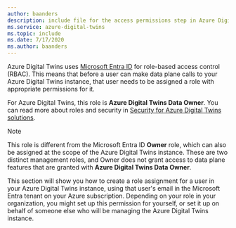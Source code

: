 ```yaml
---
author: baanders
description: include file for the access permissions step in Azure Digital Twins setup
ms.service: azure-digital-twins
ms.topic: include
ms.date: 7/17/2020
ms.author: baanders
---
```


Azure Digital Twins uses [Microsoft Entra ID](../../active-directory/fundamentals/active-directory-whatis.md) for role-based access control (RBAC). This means that before a user can make data plane calls to your Azure Digital Twins instance, that user needs to be assigned a role with appropriate permissions for it.

For Azure Digital Twins, this role is **Azure Digital Twins Data Owner**. You can read more about roles and security in [Security for Azure Digital Twins solutions](../concepts-security.md).

> [!NOTE]
> This role is different from the Microsoft Entra ID **Owner** role, which can also be assigned at the scope of the Azure Digital Twins instance. These are two distinct management roles, and Owner does not grant access to data plane features that are granted with **Azure Digital Twins Data Owner**.

This section will show you how to create a role assignment for a user in your Azure Digital Twins instance, using that user's email in the Microsoft Entra tenant on your Azure subscription. Depending on your role in your organization, you might set up this permission for yourself, or set it up on behalf of someone else who will be managing the Azure Digital Twins instance.
